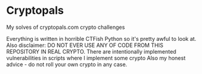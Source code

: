 # Cryptopals
My solves of cryptopals.com crypto challenges

Everything is written in horrible CTFish Python so it's pretty awful to look at. Also disclaimer: DO NOT EVER USE ANY OF CODE FROM THIS REPOSITORY IN REAL CRYPTO. 
There are intentionally implemented vulnerabilities in scripts where I implement some crypto 
Also my honest advice - do not roll your own crypto in any case.
